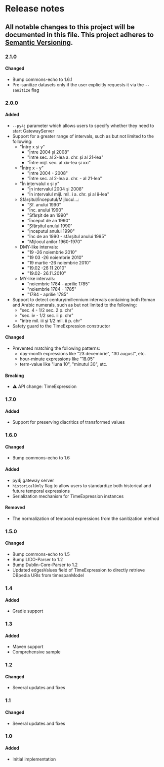 # Release notes
All notable changes to this project will be documented in this file.
This project adheres to [Semantic Versioning](http://semver.org/).
---

### 2.1.0
#### Changed
- Bump commons-echo to 1.6.1
- Pre-sanitize datasets only if the user explicitly requests it via the `--sanitize` flag

### 2.0.0
#### Added
- `--py4j` parameter which allows users to specify whether they need to start GatewayServer
- Support for a greater range of intervals, such as but not limited to the following:
  - "Între x și y"
    - "Între 2004 și 2008"
    - "Între sec. al 2-lea a. chr. și al 21-lea"
    - "Între mijl. sec. al xix-lea și xxi"
  - "Între x - y"
    - "Între 2004 - 2008"
    - "Între sec. al 2-lea a. chr. - al 21-lea"
  - "În intervalul x și y"
    - "În intervalul 2004 și 2008"
    - "În intervalul mijl. mil. i a. chr. și al ii-lea"
  - Sfârșitul/Începutul/Mijlocul...:
    - "Sf. anului 1990"
    - "Înc. anului 1990"
    - "Sfârșit de an 1990"
    - "Început de an 1990"
    - "Sfârșitul anului 1990"
    - "Începutul anului 1990"
    - "Înc de an 1990 - sfârșitul anului 1995"
    - "Mijlocul anilor 1960-1970"
  - DMY-like intervals:
    - "19 -26 noiembrie 2010"
    - "19 03 -26 noiembrie 2010"
    - "19 martie -26 noiembrie 2010"
    - "19.02  -26 11 2010"
    - "19.02-  26.11.2010"
  - MY-like intervals:
    - "noiembrie 1784 - aprilie 1785"
    - "noiembrie 1784 - 1785"
    - "1784 - aprilie 1785"
- Support to detect century/millennium intervals containing both Roman and Arabic numerals, such as but not limited to the following:
  - "sec. 4 - 1/2 sec. 2 p. chr"
  - "sec. iv - 1/2 sec. ii p. chr"
  - "între mil. iii şi 1/2 mil. ii p. chr"
- Safety guard to the TimeExpression constructor

#### Changed
- Prevented matching the following patterns:
  - day-month expressions like "23 decembrie", "30 august", etc.
  - hour-minute expressions like "18.05"
  - term-value like "luna 10", "minutul 30", etc.

#### Breaking
- ⚠️ API change: TimeExpression

### 1.7.0
#### Added
- Support for preserving diacritics of transformed values

### 1.6.0
#### Changed
- Bump commons-echo to 1.6

#### Added
- py4j gateway server
- `historicalOnly` flag to allow users to standardize both historical and future temporal expressions
- Serialization mechanism for TimeExpression instances

#### Removed
- The normalization of temporal expressions from the sanitization method

### 1.5.0
#### Changed
- Bump commons-echo to 1.5
- Bump LIDO-Parser to 1.2
- Bump Dublin-Core-Parser to 1.2
- Updated edgesValues field of TimeExpression to directly retrieve DBpedia URIs from timespanModel

### 1.4
#### Added
- Gradle support

### 1.3
#### Added
- Maven support
- Comprehensive sample

### 1.2
#### Changed
- Several updates and fixes

### 1.1
#### Changed
- Several updates and fixes

### 1.0
#### Added
- Initial implementation